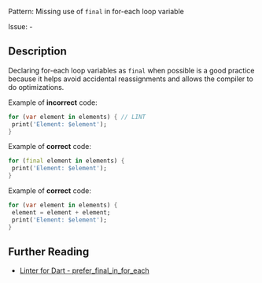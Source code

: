 Pattern: Missing use of `final` in for-each loop variable

Issue: -

## Description

Declaring for-each loop variables as `final` when possible is a good practice
because it helps avoid accidental reassignments and allows the compiler to do
optimizations.

Example of **incorrect** code:
```dart
for (var element in elements) { // LINT
 print('Element: $element');
}
```

Example of **correct** code:
```dart
for (final element in elements) {
 print('Element: $element');
}
```

Example of **correct** code:
```dart
for (var element in elements) {
 element = element + element;
 print('Element: $element');
}
```

## Further Reading

* [Linter for Dart - prefer_final_in_for_each](https://dart.dev/tools/linter-rules/prefer_final_in_for_each)